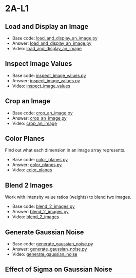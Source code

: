 # 2A-L1

## Load and Display an Image
* Base code: [load_and_display_an_image.py](.py)
* Answer: [load_and_display_an_image.py](answers/load_and_display_an_image.py)
* Video: [load_and_display_an_image]()

## Inspect Image Values
* Base code: [inspect_image_values.py](inspect_image_values.py)
* Answer: [inspect_image_values.py](answers/inspect_image_values.py)
* Video: [inspect_image_values]()

## Crop an Image
* Base code: [crop_an_image.py](crop_an_image.py)
* Answer: [crop_an_image.py](answers/crop_an_image.py)
* Video: [crop_an_image]()

## Color Planes
Find out what each dimension in an image array represents.

* Base code: [color_planes.py](color_planes.py)
* Answer: [color_planes.py](answers/color_planes.py)
* Video: [color_planes](https://youtu.be/Ro_uqjYW_gA)

## Blend 2 Images
Work with intensity value ratios (weights) to blend two images.

* Base code: [blend_2_images.py](blend_2_images.py)
* Answer: [blend_2_images.py](answers/blend_2_images.py)
* Video: [blend_2_images](https://youtu.be/UPReI_815cM)

## Generate Gaussian Noise
* Base code: [generate_gaussian_noise.py](generate_gaussian_noise.py)
* Answer: [generate_gaussian_noise.py](answers/generate_gaussian_noise.py)
* Video: [generate_gaussian_noise]()

## Effect of Sigma on Gaussian Noise
